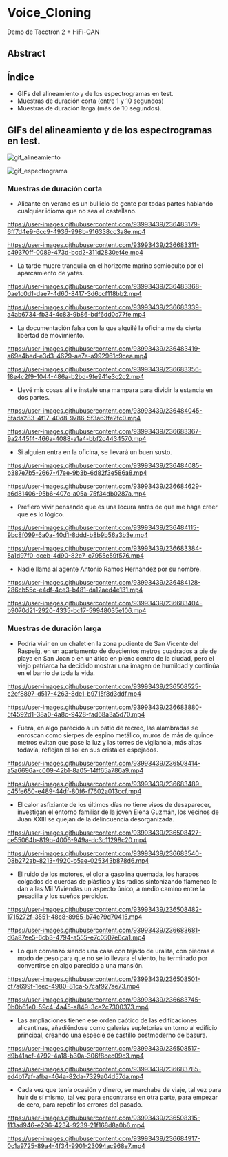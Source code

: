 # Voice_Cloning
Demo de Tacotron 2 + HiFi-GAN


## Abstract



## Índice
 * GIFs del alineamiento y de los espectrogramas en test.
 * Muestras de duración corta (entre 1 y 10 segundos)
 * Muestras de duración larga (más de 10 segundos).


## GIFs del alineamiento y de los espectrogramas en test.

![gif_alineamiento](https://github.com/AngelGuevara7/Voice_Cloning/assets/93993439/d5f379bc-d6b0-4ca8-8f9c-dabb580513c0)

![gif_espectrograma](https://github.com/AngelGuevara7/Voice_Cloning/assets/93993439/a8c5db16-2e89-48a3-86ef-3b931e324e71)


### Muestras de duración corta 
   
 *  Alicante en verano es un bullicio de gente por todas partes hablando cualquier idioma que no sea el castellano.

   https://user-images.githubusercontent.com/93993439/236483179-6ff7d4e9-6cc9-4936-998b-916338cc3a8e.mp4
   
   https://user-images.githubusercontent.com/93993439/236683311-c49370ff-0089-473d-bcd2-311d2830ef4e.mp4

 *  La tarde muere tranquila en el horizonte marino semioculto por el aparcamiento de yates.

   https://user-images.githubusercontent.com/93993439/236483368-0ae1c0d1-dae7-4d60-8417-3d6ccf118bb2.mp4
   
   https://user-images.githubusercontent.com/93993439/236683339-a4ab6734-fb34-4c83-9b86-bdf6dd0c77fe.mp4

 *  La documentación falsa con la que alquilé la oficina me da cierta libertad de movimiento.

   https://user-images.githubusercontent.com/93993439/236483419-a69e4bed-e3d3-4629-ae7e-a992961c9cea.mp4
   
   https://user-images.githubusercontent.com/93993439/236683356-18e4c2f9-1044-486a-b2bd-9fe941e3c2c2.mp4

 *  Llevé mis cosas allí e instalé una mampara para dividir la estancia en dos partes.

   https://user-images.githubusercontent.com/93993439/236484045-5fada283-4f17-40d8-9786-5f3a63fe2fc0.mp4
   
   https://user-images.githubusercontent.com/93993439/236683367-9a2445f4-466a-4088-a1a4-bbf2c4434570.mp4

 *  Si alguien entra en la oficina, se llevará un buen susto.
 
   https://user-images.githubusercontent.com/93993439/236484085-b387e7b5-2667-47ee-9b3b-6d82f3e586a8.mp4
   
   https://user-images.githubusercontent.com/93993439/236684629-a6d81406-95b6-407c-a05a-75f34db0287a.mp4

 *  Prefiero vivir pensando que es una locura antes de que me haga creer que es lo lógico.

   https://user-images.githubusercontent.com/93993439/236484115-9bc8f099-6a0a-40d1-8ddd-b8b9b56a3b3e.mp4
   
   https://user-images.githubusercontent.com/93993439/236683384-5a1d97f0-dceb-4d90-82e7-c7955e59f576.mp4

 *  Nadie llama al agente Antonio Ramos Hernández por su nombre.

   https://user-images.githubusercontent.com/93993439/236484128-286cb55c-e4df-4ce3-b481-da12aed4e131.mp4

   https://user-images.githubusercontent.com/93993439/236683404-b9070d21-2920-4335-bc17-59948035e106.mp4



### Muestras de duración larga

 * Podría vivir en un chalet en la zona pudiente de San Vicente del Raspeig, en un apartamento de doscientos metros cuadrados a pie de playa en San Joan o en un ático en pleno centro de la ciudad, pero el viejo patriarca ha decidido mostrar una imagen de humildad y continúa en el barrio de toda la vida.

  https://user-images.githubusercontent.com/93993439/236508525-c2ef8897-d517-4263-8de1-b9715f8d3ddf.mp4
  
  https://user-images.githubusercontent.com/93993439/236683880-5f4592d1-38a0-4a8c-9428-fad68a3a5d70.mp4

 * Fuera, en algo parecido a un patio de recreo, las alambradas se enroscan como sierpes de espino metálico, muros de más de quince metros evitan que pase la luz y las torres de vigilancia, más altas todavía, reflejan el sol en sus cristales espejados.
 
  https://user-images.githubusercontent.com/93993439/236508414-a5a6696a-c009-42b1-8a05-14ff65a786a9.mp4

  https://user-images.githubusercontent.com/93993439/236683489-c45fe650-e489-44df-80f6-f7602a013ccf.mp4

 * El calor asfixiante de los últimos días no tiene visos de desaparecer, investigan el entorno familiar de la joven Elena Guzmán, los vecinos de Juan XXIII se quejan de la delincuencia desorganizada.
 
  https://user-images.githubusercontent.com/93993439/236508427-ce55064b-819b-4006-949a-dc3c11298c20.mp4

  https://user-images.githubusercontent.com/93993439/236683540-08b272ab-8213-4920-b5ae-025343b878d6.mp4

 * El ruido de los motores, el olor a gasolina quemada, los harapos colgados de cuerdas de plástico y las radios sintonizando flamenco le dan a las Mil Viviendas un aspecto único, a medio camino entre la pesadilla y los sueños perdidos.
 
  https://user-images.githubusercontent.com/93993439/236508482-1715272f-3551-48c8-8985-b74e79d70415.mp4
  
  https://user-images.githubusercontent.com/93993439/236683681-d6a87ee5-6cb3-4794-a555-e7c0507e6ca1.mp4

 * Lo que comenzó siendo una casa con tejado de uralita, con piedras a modo de peso para que no se lo llevara el viento, ha terminado por convertirse en algo parecido a una mansión.
 
  https://user-images.githubusercontent.com/93993439/236508501-cf7a699f-1eec-4980-81ca-57caf927ae73.mp4
  
  https://user-images.githubusercontent.com/93993439/236683745-0b0b61e0-59c4-4a45-a849-3ce2c7300373.mp4

 * Las ampliaciones tienen ese orden caótico de las edificaciones alicantinas, añadiéndose como galerías supletorias en torno al edificio principal, creando una especie de castillo postmoderno de basura.
 
  https://user-images.githubusercontent.com/93993439/236508517-d9b41acf-4792-4a18-b30a-306f8cec09c3.mp4
  
  https://user-images.githubusercontent.com/93993439/236683785-ed4b17af-afba-464a-82da-7329a04d57da.mp4
  
 * Cada vez que tenía ocasión y dinero, se marchaba de viaje, tal vez para huir de sí mismo, tal vez para encontrarse en otra parte, para empezar de cero, para repetir los errores del pasado.
 
  https://user-images.githubusercontent.com/93993439/236508315-113ad946-e296-4234-9239-21f168d8a0b6.mp4
  
  https://user-images.githubusercontent.com/93993439/236684917-0c1a9725-89a4-4f34-9901-23094ac968e7.mp4


  
  












